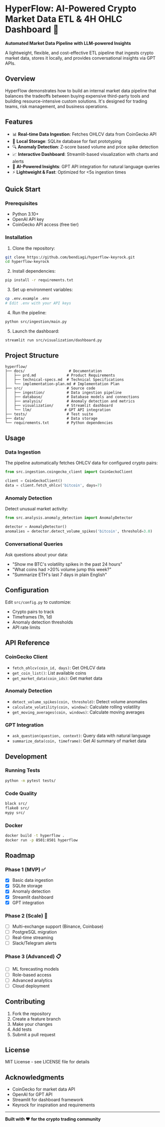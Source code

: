 # HyperFlow: AI-Powered Crypto Market Data ETL & 4H OHLC Dashboard 🚀

**Automated Market Data Pipeline with LLM-powered Insights**

A lightweight, flexible, and cost-effective ETL pipeline that ingests crypto market data, stores it locally, and provides conversational insights via GPT APIs.

## Overview

HyperFlow demonstrates how to build an internal market data pipeline that balances the tradeoffs between buying expensive third-party tools and building resource-intensive custom solutions. It's designed for trading teams, risk management, and business operations.

## Features

- 📊 **Real-time Data Ingestion**: Fetches OHLCV data from CoinGecko API
- 💾 **Local Storage**: SQLite database for fast prototyping
- 🔍 **Anomaly Detection**: Z-score based volume and price spike detection
- 📈 **Interactive Dashboard**: Streamlit-based visualization with charts and alerts
- 🤖 **AI-Powered Insights**: GPT API integration for natural language queries
- ⚡ **Lightweight & Fast**: Optimized for <5s ingestion times

## Quick Start

### Prerequisites

- Python 3.10+
- OpenAI API key
- CoinGecko API access (free tier)

### Installation

1. Clone the repository:
```bash
git clone https://github.com/bendiagi/hyperflow-keyrock.git
cd hyperflow-keyrock
```

2. Install dependencies:
```bash
pip install -r requirements.txt
```

3. Set up environment variables:
```bash
cp .env.example .env
# Edit .env with your API keys
```

4. Run the pipeline:
```bash
python src/ingestion/main.py
```

5. Launch the dashboard:
```bash
streamlit run src/visualization/dashboard.py
```

## Project Structure

```
hyperflow/
├── docs/                    # Documentation
│   ├── prd.md              # Product Requirements
│   ├── technical-specs.md  # Technical Specifications
│   └── implementation-plan.md # Implementation Plan
├── src/                    # Source code
│   ├── ingestion/          # Data ingestion pipeline
│   ├── database/           # Database models and connections
│   ├── analysis/           # Anomaly detection and metrics
│   ├── visualization/      # Streamlit dashboard
│   └── llm/               # GPT API integration
├── tests/                  # Test suite
├── data/                   # Data storage
└── requirements.txt        # Python dependencies
```

## Usage

### Data Ingestion

The pipeline automatically fetches OHLCV data for configured crypto pairs:

```python
from src.ingestion.coingecko_client import CoinGeckoClient

client = CoinGeckoClient()
data = client.fetch_ohlcv('bitcoin', days=7)
```

### Anomaly Detection

Detect unusual market activity:

```python
from src.analysis.anomaly_detection import AnomalyDetector

detector = AnomalyDetector()
anomalies = detector.detect_volume_spikes('bitcoin', threshold=3.0)
```

### Conversational Queries

Ask questions about your data:

- "Show me BTC's volatility spikes in the past 24 hours"
- "What coins had >20% volume jump this week?"
- "Summarize ETH's last 7 days in plain English"

## Configuration

Edit `src/config.py` to customize:

- Crypto pairs to track
- Timeframes (1h, 1d)
- Anomaly detection thresholds
- API rate limits

## API Reference

### CoinGecko Client
- `fetch_ohlcv(coin_id, days)`: Get OHLCV data
- `get_coin_list()`: List available coins
- `get_market_data(coin_ids)`: Get market data

### Anomaly Detection
- `detect_volume_spikes(coin, threshold)`: Detect volume anomalies
- `calculate_volatility(coin, window)`: Calculate rolling volatility
- `get_moving_averages(coin, windows)`: Calculate moving averages

### GPT Integration
- `ask_question(question, context)`: Query data with natural language
- `summarize_data(coin, timeframe)`: Get AI summary of market data

## Development

### Running Tests

```bash
python -m pytest tests/
```

### Code Quality

```bash
black src/
flake8 src/
mypy src/
```

### Docker

```bash
docker build -t hyperflow .
docker run -p 8501:8501 hyperflow
```

## Roadmap

### Phase 1 (MVP) ✅
- [x] Basic data ingestion
- [x] SQLite storage
- [x] Anomaly detection
- [x] Streamlit dashboard
- [x] GPT integration

### Phase 2 (Scale) 🚧
- [ ] Multi-exchange support (Binance, Coinbase)
- [ ] PostgreSQL migration
- [ ] Real-time streaming
- [ ] Slack/Telegram alerts

### Phase 3 (Advanced) 📋
- [ ] ML forecasting models
- [ ] Role-based access
- [ ] Advanced analytics
- [ ] Cloud deployment

## Contributing

1. Fork the repository
2. Create a feature branch
3. Make your changes
4. Add tests
5. Submit a pull request

## License

MIT License - see LICENSE file for details

## Acknowledgments

- CoinGecko for market data API
- OpenAI for GPT API
- Streamlit for dashboard framework
- Keyrock for inspiration and requirements

---

**Built with ❤️ for the crypto trading community**
